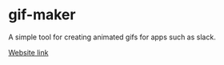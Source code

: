 # gif-maker

A simple tool for creating animated gifs for apps such as slack.  

[Website link](https://stofffe.github.io/gif-maker/)
